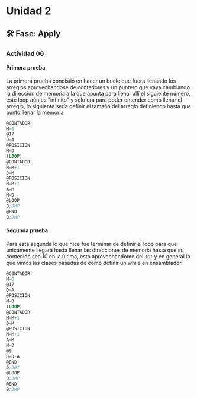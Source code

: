 # Unidad 2


## 🛠 Fase: Apply

### Actividad 06

#### Primera prueba
La primera prueba concistió en hacer un bucle que fuera llenando los arreglos aprovechandose de contadores y un puntero que vaya cambiando la dirección de memoria a la que apunta para llenar allí el siguiente número, este loop aún es "infinito" y solo era para poder entender como llenar el arreglo, lo siguiente sería definir el tamaño del arreglo definiendo hasta que punto llenar la memoria
```asm
@CONTADOR
M=0
@17
D=A
@POSICION
M=D
(LOOP)
@CONTADOR
M=M+1
D=M
@POSICION
M=M+1
A=M
M=D
@LOOP
0;JMP
@END
0;JMP
```
#### Segunda prueba
Para esta segunda lo que hice fue terminar de definir el loop para que únicamente llegara hasta llenar las direcciones de memoria hasta que su contenido sea 10 en la última, esto aprovechandome del ````JGT```` y en general lo que vimos las clases pasadas de como definir un while en ensamblador.
```asm
@CONTADOR
M=0
@17
D=A
@POSICION
M=D
(LOOP)
@CONTADOR
M=M+1
D=M
@POSICION
M=M+1
A=M
M=D
@9
D=D-A 
@END
D;JGT
@LOOP
0;JMP
@END
0;JMP
```

